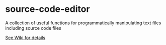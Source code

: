 # source-code-editor
A collection of useful functions for programmatically manipulating text files including source code files

[See Wiki for details](https://github.com/tobes31415/source-code-editor/wiki)
